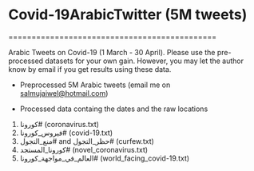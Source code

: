 # Covid-19ArabicTwitter (5M tweets)
=============================================

Arabic Tweets on Covid-19 (1 March - 30 April). Please use the pre-processed datasets for your own gain. However, you may let the author know by email if you get results using these data.

 - Preprocessed 5M Arabic tweets (email me on salmujaiwel@hotmail.com)
 
 - Processed data containg the dates and the raw locations
1)	كورونا# (coronavirus.txt)
2)	فيروس_كورونا# (covid-19.txt)
3)	منع_التجول# and حظر_التجول# (curfew.txt)
4)	كورونا_المستجد# (novel_coronavirus.txt)
5)	العالم_في_مواجهة_كورونا# (world_facing_covid-19.txt)
